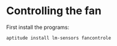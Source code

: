Controlling the fan
===================

First install the programs:

    aptitude install lm-sensors fancontrole



